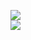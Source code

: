 [![](https://img.shields.io/badge/Made%20With-Github%20Spray-lightgrey.svg?style=for-the-badge&logo=github)](https://github.com/Annihil/github-spray#26842)  
[![](https://i.imgur.com/2DrTn0Z.gif)](https://github.com/Annihil/github-spray)
